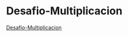 # Desafio-Multiplicacion
[ Desafio-Multiplicacion ](https://lizetteperez.github.io/Desafio-Multiplicacion/)

